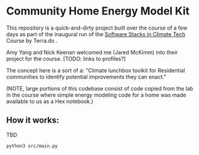 # Community Home Energy Model Kit

This repository is a quick-and-dirty project built over the course of a few days
as part of the inaugural run of the [Software Stacks in Climate Tech](https://terra.do/climate-education/cohort-courses/software-stacks-in-climate-tech/)
Course by Terra.do .

Amy Yang and Nick Keenan welcomed me (Jared McKimm) into their project for the course.
[TODO: links to profiles?]

The concept here is a sort of a:
"Climate lunchbox toolkit for Residential communities to identify potential improvements they can enact."

(NOTE, large portions of this codebase consist of code copied from the lab in the course where simple energy modeling
code for a home was made available to us as a Hex notebook.)

## How it works:

TBD

```
python3 src/main.py
```

